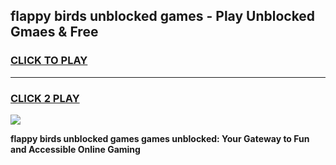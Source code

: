
## flappy birds unblocked games - Play Unblocked Gmaes & Free
<h3>
<a href="https://news.freeplayer.one?title=flappy_birds_unblocked_games&ref=16F">CLICK TO PLAY</a></h3>
<hr>

<h3>
<a href="https://news.freeplayer.one?title=flappy_birds_unblocked_games&ref=16F">CLICK 2 PLAY</a>
  
</h3>

<a href="https://news.freeplayer.one?title=flappy_birds_unblocked_games&ref=16F/"><img src="https://clearcache.store/games.png"></a>


**flappy birds unblocked games games unblocked: Your Gateway to Fun and Accessible Online Gaming**
